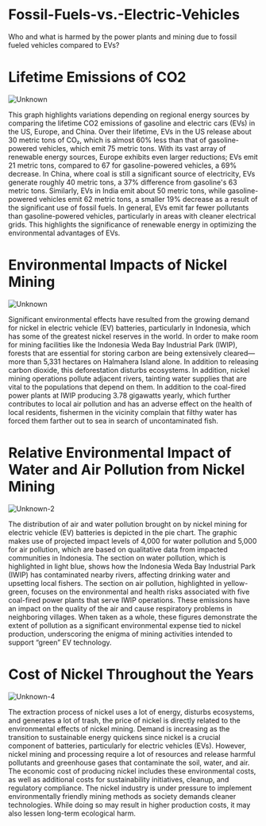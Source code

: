 # Fossil-Fuels-vs.-Electric-Vehicles
Who and what is harmed by the power plants and mining due to fossil fueled vehicles compared to EVs?

# Lifetime Emissions of CO2

![Unknown](https://github.com/user-attachments/assets/7aa36fde-2e7b-4a1a-b272-aaecde400a10)

This graph highlights variations depending on regional energy sources by comparing the lifetime CO2 emissions of gasoline and electric cars (EVs) in the US, Europe, and China. Over their lifetime, EVs in the US release about 30 metric tons of CO₂, which is almost 60% less than that of gasoline-powered vehicles, which emit 75 metric tons. With its vast array of renewable energy sources, Europe exhibits even larger reductions; EVs emit 21 metric tons, compared to 67 for gasoline-powered vehicles, a 69% decrease. In China, where coal is still a significant source of electricity, EVs generate roughly 40 metric tons, a 37% difference from gasoline's 63 metric tons. Similarly, EVs in India emit about 50 metric tons, while gasoline-powered vehicles emit 62 metric tons, a smaller 19% decrease as a result of the significant use of fossil fuels. In general, EVs emit far fewer pollutants than gasoline-powered vehicles, particularly in areas with cleaner electrical grids. This highlights the significance of renewable energy in optimizing the environmental advantages of EVs.

# Environmental Impacts of Nickel Mining

![Unknown](https://github.com/user-attachments/assets/1702de46-e88e-499c-aa49-7c58e1a0ca72)

Significant environmental effects have resulted from the growing demand for nickel in electric vehicle (EV) batteries, particularly in Indonesia, which has some of the greatest nickel reserves in the world. In order to make room for mining facilities like the Indonesia Weda Bay Industrial Park (IWIP), forests that are essential for storing carbon are being extensively cleared—more than 5,331 hectares on Halmahera Island alone. In addition to releasing carbon dioxide, this deforestation disturbs ecosystems. In addition, nickel mining operations pollute adjacent rivers, tainting water supplies that are vital to the populations that depend on them. In addition to the coal-fired power plants at IWIP producing 3.78 gigawatts yearly, which further contributes to local air pollution and has an adverse effect on the health of local residents, fishermen in the vicinity complain that filthy water has forced them farther out to sea in search of uncontaminated fish.

# Relative Environmental Impact of Water and Air Pollution from Nickel Mining

![Unknown-2](https://github.com/user-attachments/assets/9054d8be-fa49-4627-a902-24d9a7fe0ffa)

The distribution of air and water pollution brought on by nickel mining for electric vehicle (EV) batteries is depicted in the pie chart. The graphic makes use of projected impact levels of 4,000 for water pollution and 5,000 for air pollution, which are based on qualitative data from impacted communities in Indonesia. The section on water pollution, which is highlighted in light blue, shows how the Indonesia Weda Bay Industrial Park (IWIP) has contaminated nearby rivers, affecting drinking water and upsetting local fishers. The section on air pollution, highlighted in yellow-green, focuses on the environmental and health risks associated with five coal-fired power plants that serve IWIP operations. These emissions have an impact on the quality of the air and cause respiratory problems in neighboring villages. When taken as a whole, these figures demonstrate the extent of pollution as a significant environmental expense tied to nickel production, underscoring the enigma of mining activities intended to support “green” EV technology.

# Cost of Nickel Throughout the Years

![Unknown-4](https://github.com/user-attachments/assets/bb2ca57a-20e5-4ddb-a384-d5c503b9f2ac)

The extraction process of nickel uses a lot of energy, disturbs ecosystems, and generates a lot of trash, the price of nickel is directly related to the environmental effects of nickel mining. Demand is increasing as the transition to sustainable energy quickens since nickel is a crucial component of batteries, particularly for electric vehicles (EVs). However, nickel mining and processing require a lot of resources and release harmful pollutants and greenhouse gases that contaminate the soil, water, and air. The economic cost of producing nickel includes these environmental costs, as well as additional costs for sustainability initiatives, cleanup, and regulatory compliance. The nickel industry is under pressure to implement environmentally friendly mining methods as society demands cleaner technologies. While doing so may result in higher production costs, it may also lessen long-term ecological harm.
